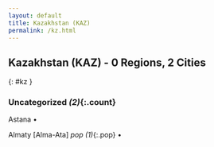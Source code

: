 ```yaml
---
layout: default
title: Kazakhstan (KAZ)
permalink: /kz.html
---
```



## Kazakhstan (KAZ) - 0 Regions, 2 Cities
{: #kz }





### Uncategorized _(2)_{:.count}


Astana  •

Almaty [Alma-Ata]  _pop (1)_{:.pop} •


 
